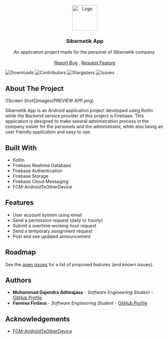 <br/>
<p align="center">
  <a href="https://github.com/ezmoneysniperx/Sibernetik_App">
    <img src="Sibernetik_App/app/src/main/res/drawable/logo.png" alt="Logo" width="80" height="80">
  </a>

  <h3 align="center">Sibernetik App</h3>

  <p align="center">
    An application project made for the personel of Sibernetik company.
    <br/>
    <br/>
    <a href="https://github.com/ezmoneysniperx/Sibernetik_App/issues">Report Bug</a>
    .
    <a href="https://github.com/ezmoneysniperx/Sibernetik_App/issues">Request Feature</a>
  </p>
</p>

![Downloads](https://img.shields.io/github/downloads/ezmoneysniperx/Sibernetik_App/total) ![Contributors](https://img.shields.io/github/contributors/ezmoneysniperx/Sibernetik_App?color=dark-green) ![Stargazers](https://img.shields.io/github/stars/ezmoneysniperx/Sibernetik_App?style=social) ![Issues](https://img.shields.io/github/issues/ezmoneysniperx/Sibernetik_App) 

## About The Project

![Screen Shot](images/PREVIEW APP.png)

Sibernetik App is an Android application project developed using Kotlin while the Backend service provider of this project is Firebase. This application is designed to make several administration process in the company easier for the personels and the administrator, while also being an user friendly application and easy to use.

## Built With

* Kotlin
* Firebase Realtime Database
* Firebase Authentication
* Firebase Storage
* Firebase Cloud Messaging
* FCM-AndroidToOtherDevice

## Features

* User account system using email
* Send a permission request (daily or hourly)
* Submit a overtime working hour request
* Send a temporary assignment request
* Post and see updated announcement

## Roadmap

See the [open issues](https://github.com/ezmoneysniperx/Sibernetik_App/issues) for a list of proposed features (and known issues).

## Authors

* **Muhammad Gajendra Adhirajasa** - *Software Engineering Student* - [GitHub Profile](https://github.com/ezmoneysniperx)
* **Fannisa Firdaus** - *Software Engineering Student* - [GitHub Profile](https://github.com/FannisaF)

## Acknowledgements

* [FCM-AndroidToOtherDevice](https://github.com/DavidBarbaran/FCM-AndroidToOtherDevice)

